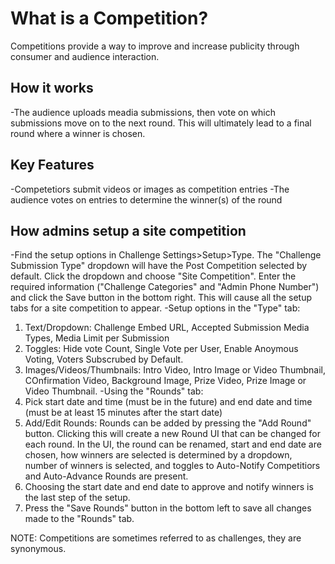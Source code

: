 # What is a Competition?

Competitions provide a way to improve and increase publicity through consumer and audience interaction.


## How it works
-The audience uploads meadia submissions, then vote on which submissions move on to the next round.  This will ultimately lead to a final round where a winner is chosen.


## Key Features
-Competetiors submit videos or images as competition entries
-The audience votes on entries to determine the winner(s) of the round

## How admins setup a site competition
-Find the setup options in Challenge Settings>Setup>Type.  The "Challenge Submission Type" dropdown will have the Post Competition selected by default.  Click the dropdown and choose "Site Competition".  Enter the required information ("Challenge Categories" and "Admin Phone Number") and click the Save button in the bottom right.  This will cause all the setup tabs for a site competition to appear.
-Setup options in the "Type" tab:
  1. Text/Dropdown: Challenge Embed URL, Accepted Submission Media Types, Media Limit per Submission
  2. Toggles: Hide vote Count, Single Vote per User, Enable Anoymous Voting, Voters Subscrubed by Default.
  3. Images/Videos/Thumbnails: Intro Video, Intro Image or Video Thumbnail, COnfirmation Video, Background Image, Prize Video, Prize Image or Video Thumbnail.
-Using the "Rounds" tab:
  1. Pick start date and time (must be in the future) and end date and time (must be at least 15 minutes after the start date)
  2. Add/Edit Rounds:  Rounds can be added by pressing the "Add Round" button.  Clicking this will create a new Round UI that can be changed for each round.  In the UI, the round can be renamed, start and end date are chosen, how winners are selected is determined by a dropdown, number of winners is selected, and toggles to  Auto-Notify Competitiors and Auto-Advance Rounds are present.
  3. Choosing the start date and end date to approve and notify winners is the last step of the setup.
  4. Press the "Save Rounds" button in the bottom left to save all changes made to the "Rounds" tab.


NOTE: Competitions are sometimes referred to as challenges, they are synonymous.
